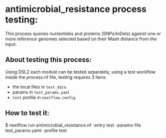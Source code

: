 # antimicrobial_resistance process testing:

This process queries nucleotides and proteins (SNPs/InDels) against one or more reference genomes selected based on their Mash distance from the input.

## About testing this process:

Using DSL2 each module can be tested separately, using a test workflow inside the process.nf file, testing requires 3 itens:  
- the local files in `test_data` 
- params in  `test_params.yaml`
- `test` profile in `nextflow.config`

## How to test it:

$ nextflow run antimicrobial_resistance.nf -entry test -params-file test_params.yaml -profile test
